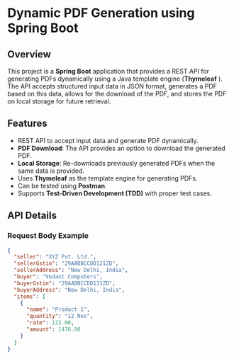 # Dynamic PDF Generation using Spring Boot

## Overview
This project is a **Spring Boot** application that provides a REST API for generating PDFs dynamically using a Java template engine (**Thymeleaf** ). The API accepts structured input data in JSON format, generates a PDF based on this data, allows for the download of the PDF, and stores the PDF on local storage for future retrieval.

## Features
- REST API to accept input data and generate PDF dynamically.
- **PDF Download**: The API provides an option to download the generated PDF.
- **Local Storage**: Re-downloads previously generated PDFs when the same data is provided.
- Uses **Thymeleaf** as the template engine for generating PDFs.
- Can be tested using **Postman**.
- Supports **Test-Driven Development (TDD)** with proper test cases.

## API Details

### Request Body Example
```json
{
  "seller": "XYZ Pvt. Ltd.",
  "sellerGstin": "29AABBCCDD121ZD",
  "sellerAddress": "New Delhi, India",
  "buyer": "Vedant Computers",
  "buyerGstin": "29AABBCCDD131ZD",
  "buyerAddress": "New Delhi, India",
  "items": [
    {
      "name": "Product 1",
      "quantity": "12 Nos",
      "rate": 123.00,
      "amount": 1476.00
    }
  ]
}
